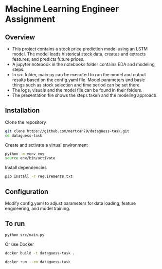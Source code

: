 # Machine Learning Engineer Assignment

## Overview

- This project contains a stock price prediction model using an LSTM model. The model loads historical stock data, creates and extracts features, and predicts future prices. 
- A jupyter notebook in the notebooks folder contains EDA and modeling steps. 
- In src folder, main.py can be executed to run the model and output results based on the config.yaml file. Model parameters and basic things such as stock selection and time period can be set there.
- The logs, visuals and the model file can be found in their folders. 
- The presentation file shows the steps taken and the modeling approach.

## Installation

Clone the repository
```bash
git clone https://github.com/mertcan79/dataguess-task.git
cd dataguess-task
```
Create and activate a virtual environment
```bash
python -m venv env
source env/bin/activate
```

Install dependencies
```bash
pip install -r requirements.txt
```

## Configuration 

Modify config.yaml to adjust parameters for data loading, feature engineering, and model training.

## To run

```bash
python src/main.py
```

Or use Docker
```bash
docker build -t dataguess-task .

docker run --rm dataguess-task
```